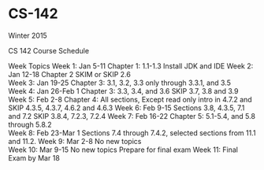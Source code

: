 # CS-142
Winter 2015


CS 142 
Course Schedule

Week                          Topics 
Week 1: Jan 5-11              Chapter 1: 1.1-1.3 Install JDK and IDE
Week 2: Jan 12-18             Chapter 2 SKIM or SKIP 2.6  
Week 3: Jan 19-25             Chapter 3: 3.1, 3.2, 3.3 only through 3.3.1, and 3.5  
Week 4: Jan 26-Feb 1          Chapter 3: 3.3, 3.4, and 3.6 SKIP 3.7, 3.8 and 3.9  
Week 5: Feb 2-8               Chapter 4: All sections, Except read only intro in 4.7.2 and SKIP 4.3.5, 4.3.7, 4.6.2 and 4.6.3 
Week 6: Feb 9-15              Sections  3.8, 4.3.5, 7.1 and 7.2 SKIP 3.8.4, 7.2.3, 7.2.4 
Week 7: Feb 16-22             Chapter 5: 5.1-5.4, and 5.8 through 5.8.2   
Week 8: Feb 23-Mar 1          Sections 7.4 through 7.4.2, selected sections from 11.1 and 11.2. 
Week 9: Mar 2-8 No new topics   
Week 10: Mar 9-15 No new topics Prepare for final exam 
Week 11: Final Exam by Mar 18
